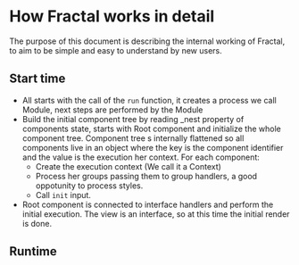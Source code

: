 # How Fractal works in detail

The purpose of this document is describing the internal working of Fractal, to aim to be simple and easy to understand by new users.

## Start time

- All starts with the call of the `run` function, it creates a process we call Module, next steps are performed by the Module
- Build the initial component tree by reading _nest property of components state, starts with Root component and initialize the whole component tree. Component tree s internally flattened so all components live in an object where the key is the component identifier and the value is the execution her context. For each component:
  - Create the execution context (We call it a Context)
  - Process her groups passing them to group handlers, a good oppotunity to process styles.
  - Call `init` input.
- Root component is connected to interface handlers and perform the initial execution. The view is an interface, so at this time the initial render is done.

## Runtime


